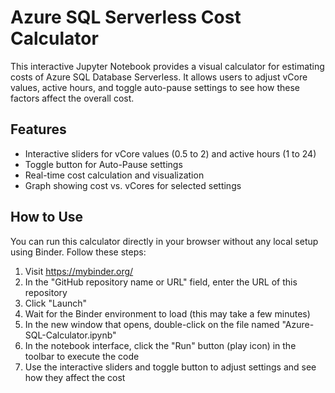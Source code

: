 # Azure SQL Serverless Cost Calculator

This interactive Jupyter Notebook provides a visual calculator for estimating costs of Azure SQL Database Serverless. It allows users to adjust vCore values, active hours, and toggle auto-pause settings to see how these factors affect the overall cost.

## Features

- Interactive sliders for vCore values (0.5 to 2) and active hours (1 to 24)
- Toggle button for Auto-Pause settings
- Real-time cost calculation and visualization
- Graph showing cost vs. vCores for selected settings

## How to Use

You can run this calculator directly in your browser without any local setup using Binder. Follow these steps:

1. Visit https://mybinder.org/
2. In the "GitHub repository name or URL" field, enter the URL of this repository
3. Click "Launch"
4. Wait for the Binder environment to load (this may take a few minutes)
5. In the new window that opens, double-click on the file named "Azure-SQL-Calculator.ipynb"
6. In the notebook interface, click the "Run" button (play icon) in the toolbar to execute the code
7. Use the interactive sliders and toggle button to adjust settings and see how they affect the cost
